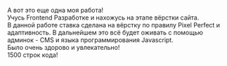 А вот это еще одна моя работа!  
Учусь Frontend Разработке и нахожусь на этапе вёрстки сайта.  
В данной работе ставка сделана на вёрстку по правилу Pixel Perfect и адаптивность. В дальнейшем это всё будет оживать с помощью админок - CMS и языка программирования Javascript.  
Было очень здорово и увлекательно!  
1500 строк кода!
